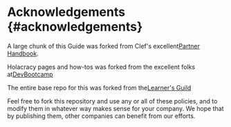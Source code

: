 # Acknowledgements {#acknowledgements}

A large chunk of this Guide was forked from Clef's excellent[Partner Handbook](https://github.com/clef/handbook).

Holacracy pages and how-tos was forked from the excellent folks at[DevBootcamp](https://github.com/Devbootcamp/Holacracy/wiki)

The entire base repo for this was forked from the[Learner's Guild](https://github.com/LearnersGuild)

Feel free to fork this repository and use any or all of these policies, and to modify them in whatever way makes sense for your company. We hope that by publishing them, other companies can benefit from our efforts.


